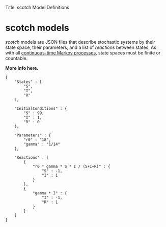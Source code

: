 Title: scotch Model Definitions

# scotch models

_scotch_ models are JSON files that describe stochastic systems by their state space, their parameters, and a list of *reactions* between states. As with all [continuous-time Markov processes](http://en.wikipedia.org/wiki/Continuous-time_Markov_chain), state spaces must be finite or countable.

**More info here.**

```
{
    "States" : [
        "S",
        "I",
        "R"
    ],

    "InitialConditions" : {
        "S" : 99,
        "I" : 1,
        "R" : 0
    },

    "Parameters" : {
        "r0" : "18",
        "gamma" : "1/14"
    },

    "Reactions" : [
        {
            "r0 * gamma * S * I / (S+I+R)" : {
                "S" : -1,
                "I" : 1
            }
        },
        {
            "gamma * I" : {
                "I" : -1,
                "R" : 1
            }
        }
    ]
}
```
